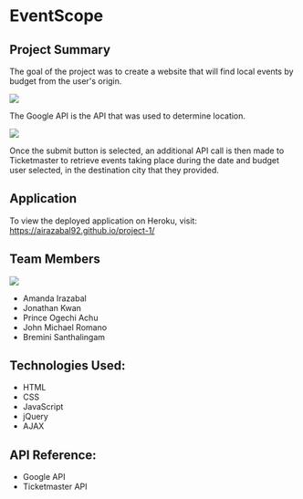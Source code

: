 # EventScope

## Project Summary

The goal of the project was to create a website that will find local events by budget from the user's origin.

<img src="https://i.imgur.com/ztFe7Nm.png">

The Google API is the API that was used to determine location.

<img src="https://i.imgur.com/o7OzYQx.png">

Once the submit button is selected, an additional API call is then made to Ticketmaster to retrieve events taking place during the date and budget user selected, in the destination city that they provided.

## Application

To view the deployed application on Heroku, visit:
<a href=https://airazabal92.github.io/project-1/ target="_blank"> https://airazabal92.github.io/project-1/</a>

## Team Members

<img src="https://i.imgur.com/AKeP84y.png">

- Amanda Irazabal
- Jonathan Kwan
- Prince Ogechi Achu
- John Michael Romano
- Bremini Santhalingam

## Technologies Used:

- HTML
- CSS
- JavaScript
- jQuery
- AJAX

## API Reference:

- Google API
- Ticketmaster API

